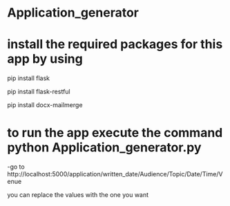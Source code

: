 # Application_generator
# install the required packages for this app by using

pip install flask


pip install flask-restful

pip install docx-mailmerge

# to run the app execute the command python Application_generator.py
-go to http://localhost:5000/application/written_date/Audience/Topic/Date/Time/Venue

you can replace the values with the one you want

